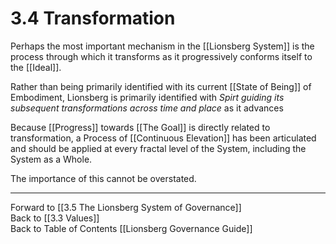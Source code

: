 # 3.4 Transformation
Perhaps the most important mechanism in the [[Lionsberg System]] is the process through which it transforms as it progressively conforms itself to the [[Ideal]]. 

Rather than being primarily identified with its current [[State of Being]] of Embodiment, Lionsberg is primarily identified with _Spirt guiding its subsequent transformations across time and place_ as it advances 

Because [[Progress]] towards [[The Goal]] is directly related to transformation, a Process of [[Continuous Elevation]] has been articulated and should be applied at every fractal level of the System, including the System as a Whole. 

The importance of this cannot be overstated. 

___

Forward to [[3.5 The Lionsberg System of Governance]]  
Back to [[3.3 Values]]  
Back to Table of Contents [[Lionsberg Governance Guide]]